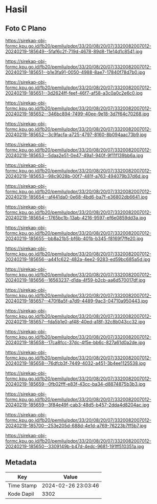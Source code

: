 # Hasil

## Foto C Plano

https://sirekap-obj-formc.kpu.go.id/fb20/pemilu/pdpr/33/20/08/20/07/3320082007012-20240219-185649--5faf6c2f-719d-4678-89d8-11e14d1c8541.jpg

https://sirekap-obj-formc.kpu.go.id/fb20/pemilu/pdpr/33/20/08/20/07/3320082007012-20240219-185651--b1e3fa91-0050-4988-8ae7-17840f78d7b0.jpg

https://sirekap-obj-formc.kpu.go.id/fb20/pemilu/pdpr/33/20/08/20/07/3320082007012-20240219-185651--3d2624ff-feef-46f7-af58-a3c0a0c2e6c0.jpg

https://sirekap-obj-formc.kpu.go.id/fb20/pemilu/pdpr/33/20/08/20/07/3320082007012-20240219-185652--346bc894-7499-40ee-9e18-3d7f64c70268.jpg

https://sirekap-obj-formc.kpu.go.id/fb20/pemilu/pdpr/33/20/08/20/07/3320082007012-20240219-185652--3c9facfa-a725-4797-8160-8b094aac73b9.jpg

https://sirekap-obj-formc.kpu.go.id/fb20/pemilu/pdpr/33/20/08/20/07/3320082007012-20240219-185653--5daa2e51-0e47-49a1-940f-9f11f139bb6a.jpg

https://sirekap-obj-formc.kpu.go.id/fb20/pemilu/pdpr/33/20/08/20/07/3320082007012-20240219-185653--98c9028b-00f7-481f-a763-494079b37d6d.jpg

https://sirekap-obj-formc.kpu.go.id/fb20/pemilu/pdpr/33/20/08/20/07/3320082007012-20240219-185654--af441da0-0e68-4bd6-ba7f-e36802db6641.jpg

https://sirekap-obj-formc.kpu.go.id/fb20/pemilu/pdpr/33/20/08/20/07/3320082007012-20240219-185654--1765bc1b-13ab-4216-9597-ef6e0859dd3a.jpg

https://sirekap-obj-formc.kpu.go.id/fb20/pemilu/pdpr/33/20/08/20/07/3320082007012-20240219-185655--bb8a21b5-bf6b-401b-b345-f8169f7ffe20.jpg

https://sirekap-obj-formc.kpu.go.id/fb20/pemilu/pdpr/33/20/08/20/07/3320082007012-20240219-185656--a441c622-482a-4ee2-9283-ed59bc685a5d.jpg

https://sirekap-obj-formc.kpu.go.id/fb20/pemilu/pdpr/33/20/08/20/07/3320082007012-20240219-185656--16563237-d1da-4f59-b2cb-aa6d570017df.jpg

https://sirekap-obj-formc.kpu.go.id/fb20/pemilu/pdpr/33/20/08/20/07/3320082007012-20240219-185657--470f8a5f-a7d9-4489-9ac3-04710a950443.jpg

https://sirekap-obj-formc.kpu.go.id/fb20/pemilu/pdpr/33/20/08/20/07/3320082007012-20240219-185657--fda5b1e0-af48-40ed-a18f-32c8b043cc32.jpg

https://sirekap-obj-formc.kpu.go.id/fb20/pemilu/pdpr/33/20/08/20/07/3320082007012-20240219-185658--17ca8fcc-37dc-4f5e-bb6c-827a61d0a2de.jpg

https://sirekap-obj-formc.kpu.go.id/fb20/pemilu/pdpr/33/20/08/20/07/3320082007012-20240219-185658--76dfcb3f-7449-4032-a451-3b4ee1125538.jpg

https://sirekap-obj-formc.kpu.go.id/fb20/pemilu/pdpr/33/20/08/20/07/3320082007012-20240219-185659--0fb02fff-e83f-43cc-ba34-d8874875b3b3.jpg

https://sirekap-obj-formc.kpu.go.id/fb20/pemilu/pdpr/33/20/08/20/07/3320082007012-20240219-185659--3f84e49f-cab3-48d5-b457-2dda4d8204ac.jpg

https://sirekap-obj-formc.kpu.go.id/fb20/pemilu/pdpr/33/20/08/20/07/3320082007012-20240219-185700--253e205d-688d-4e1d-a769-76223b7ff5b7.jpg

https://sirekap-obj-formc.kpu.go.id/fb20/pemilu/pdpr/33/20/08/20/07/3320082007012-20240219-185650--3309149b-b47d-4edc-9681-191ff510351a.jpg


## Metadata

| Key        | Value               |
| ---------- | ------------------- |
| Time Stamp | 2024-02-26 23:03:46 |
| Kode Dapil | 3302                |



